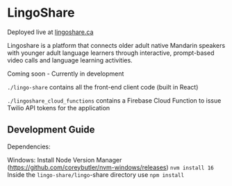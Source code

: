 # LingoShare

Deployed live at [lingoshare.ca](https://lingoshare.ca)

Lingoshare is a platform that connects older adult native Mandarin speakers with younger adult language learners through interactive, prompt-based video calls and language learning activities.

Coming soon - Currently in development

`./lingo-share` contains all the front-end client code (built in React)

`./lingoshare_cloud_functions` contains a Firebase Cloud Function to issue Twilio API tokens for the application


## Development Guide

Dependencies:

Windows: Install Node Version Manager (https://github.com/coreybutler/nvm-windows/releases)
`nvm install 16`  
Inside the `lingo-share/lingo`-share directory use `npm install`  
